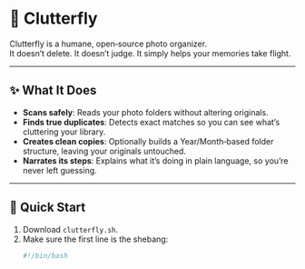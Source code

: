 # 🦋 Clutterfly

Clutterfly is a humane, open‑source photo organizer.  
It doesn’t delete. It doesn’t judge. It simply helps your memories take flight.

---

## ✨ What It Does

- **Scans safely**: Reads your photo folders without altering originals.  
- **Finds true duplicates**: Detects exact matches so you can see what’s cluttering your library.  
- **Creates clean copies**: Optionally builds a Year/Month‑based folder structure, leaving your originals untouched.  
- **Narrates its steps**: Explains what it’s doing in plain language, so you’re never left guessing.  

---

## 🚀 Quick Start

1. Download `clutterfly.sh`.  
2. Make sure the first line is the shebang:  
   ```bash
   #!/bin/bash
